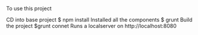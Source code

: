 To use this project

CD into base project
	$ npm install
Installed all the components
	$ grunt
Build the project
	$grunt connet
Runs a localserver on http://localhost:8080
